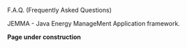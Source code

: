 F.A.Q. (Frequently Asked Questions)
<!-- Remember: the first line always goes with the title-->
<!-- Please use h3 headers (###) inside these files -->

JEMMA - Java Energy ManageMent Application framework.

**Page under construction**
